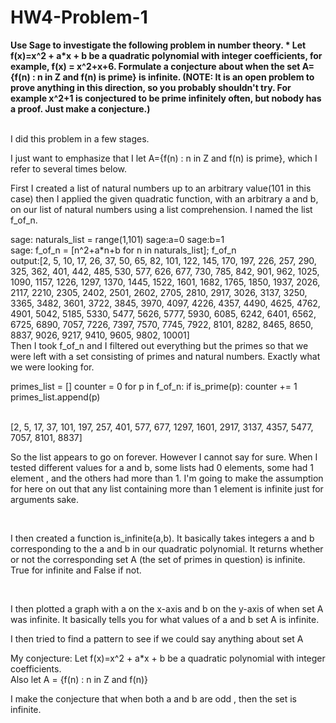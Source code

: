 HW4-Problem-1
=============

<p><b>
Use Sage to investigate the following problem in number theory. *
Let f(x)=x^2 + a*x + b be a quadratic polynomial with integer coefficients, for example, f(x) = x^2+x+6. 
Formulate a conjecture about when the set A={f(n) : n in Z and f(n) is prime} is infinite. 
(NOTE: It is an open problem to prove anything in this direction, so you probably shouldn't try. 
For example x^2+1 is conjectured to be prime infinitely often, but nobody has a proof. Just make a conjecture.) 
</b></p>

<br>
I did this problem in a few stages.

I just want to emphasize that I let A={f(n) : n in Z and f(n) is prime}, which I refer to several times below.

First I created a list of natural numbers up to an arbitrary value(101 in this case) then I applied the given quadratic function, with an arbitrary a and b,
on our list of natural numbers using a list comprehension. I named the list f_of_n.

sage: naturals_list = range(1,101)
sage:a=0
sage:b=1    
sage: f_of_n = [n^2+a*n+b for n in naturals_list]; f_of_n <br>
output:[2, 5, 10, 17, 26, 37, 50, 65, 82, 101, 122, 145, 170, 197, 226, 257,
290, 325, 362, 401, 442, 485, 530, 577, 626, 677, 730, 785, 842, 901,
962, 1025, 1090, 1157, 1226, 1297, 1370, 1445, 1522, 1601, 1682, 1765,
1850, 1937, 2026, 2117, 2210, 2305, 2402, 2501, 2602, 2705, 2810, 2917,
3026, 3137, 3250, 3365, 3482, 3601, 3722, 3845, 3970, 4097, 4226, 4357,
4490, 4625, 4762, 4901, 5042, 5185, 5330, 5477, 5626, 5777, 5930, 6085,
6242, 6401, 6562, 6725, 6890, 7057, 7226, 7397, 7570, 7745, 7922, 8101,
8282, 8465, 8650, 8837, 9026, 9217, 9410, 9605, 9802, 10001]
<br>
Then I took f_of_n and I filtered out everything but the primes so that we were left with a set consisting of primes
and natural numbers. Exactly what we were looking for.


primes_list = []
counter = 0
for p in f_of_n:
    if is_prime(p):
        counter += 1
        primes_list.append(p)

<br>
[2, 5, 17, 37, 101, 197, 257, 401, 577, 677, 1297, 1601, 2917, 3137,
4357, 5477, 7057, 8101, 8837]
<br>

So the list appears to go on forever. However I cannot say for sure. When I tested different values for a and b, some lists
had 0 elements, some had 1 element , and the others had more than 1. I'm going to make the assumption for here on out that
any list containing more than 1 element is infinite just for arguments sake.

<br>

I then created a function is_infinite(a,b). It basically takes integers a and b corresponding
to the a and b in our quadratic polynomial. It returns whether or not the corresponding set A (the set of
primes in question) is infinite. True for infinite and False if not.

<br>

I then plotted a graph with a on the x-axis and b on the y-axis of when set A was infinite. It basically tells you for 
what values of a and b set A is infinite.

I then tried to find a pattern to see if we could say anything about set A

My conjecture:
Let f(x)=x^2 + a*x + b be a quadratic polynomial with integer coefficients. <br>
Also let A = {f(n) : n in Z and f(n)}

I make the conjecture that when both a and b are odd , then the set is infinite.



